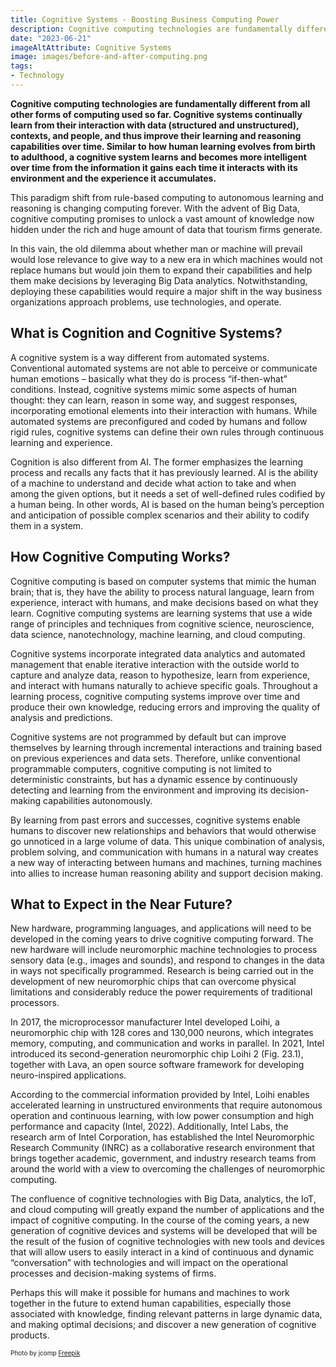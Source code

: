 ```yaml
---
title: Cognitive Systems - Boosting Business Computing Power
description: Cognitive computing technologies are fundamentally different from all other forms of computing used so far. Similar to how human learning evolves from birth to adulthood, a cognitive system learns and becomes more intelligent over time from the information it gains each time it interacts with its environment and the experience it accumulates. This paradigm shift from rule-based computing to autonomous learning and reasoning promises to change computing forever. 
date: "2023-06-21"
imageAltAttribute: Cognitive Systems
image: images/before-and-after-computing.png
tags:
- Technology
---
```

**Cognitive computing technologies are fundamentally different from all other forms of computing used so far. Cognitive systems continually learn from their interaction with data (structured and unstructured), contexts, and people, and thus improve their learning and reasoning capabilities over time. Similar to how human learning evolves from birth to adulthood, a cognitive system learns and becomes more intelligent over time from the information it gains each time it interacts with its environment and the experience it accumulates.**

This paradigm shift from rule-based computing to autonomous learning and reasoning is changing computing forever. With the advent of Big Data, cognitive computing promises to unlock a vast amount of knowledge now hidden under the rich and huge amount of data that tourism firms generate. 

In this vain, the old dilemma about whether man or machine will prevail would lose relevance to give way to a new era in which machines would not replace humans but would join them to expand their capabilities and help them make decisions by leveraging Big Data analytics. Notwithstanding, deploying these capabilities would require a major shift in the way business organizations approach problems, use technologies, and operate.

## What is Cognition and Cognitive Systems? 

A cognitive system is a way different from automated systems. Conventional automated systems are not able to perceive or communicate human emotions – basically what they do is process “if-then-what” conditions. Instead, cognitive systems mimic some aspects of human thought: they can learn, reason in some way, and suggest responses, incorporating emotional elements into their interaction with humans. While automated systems are preconfigured and coded by humans and follow rigid rules, cognitive systems can define their own rules through continuous learning and experience.

Cognition is also different from AI. The former emphasizes the learning process and recalls any facts that it has previously learned. AI is the ability of a machine to understand and decide what action to take and when among the given options, but it needs a set of well-defined rules codified by a human being. In other words, AI is based on the human being’s perception and anticipation of possible complex scenarios and their ability to codify them in a system.

## How Cognitive Computing Works?
Cognitive computing is based on computer systems that mimic the human brain; that is, they have the ability to process natural language, learn from experience, interact with humans, and make decisions based on what they learn.
Cognitive computing systems are learning systems that use a wide range of principles and techniques from cognitive science, neuroscience, data science, nanotechnology, machine learning, and cloud computing.

Cognitive systems incorporate integrated data analytics and automated management that enable iterative interaction with the outside world to capture and analyze data, reason to hypothesize, learn from experience, and interact with humans naturally to achieve specific goals. Throughout a learning process, cognitive computing systems improve over time and produce their own knowledge, reducing errors and improving the quality of analysis and predictions.

Cognitive systems are not programmed by default but can improve themselves by learning through incremental interactions and training based on previous experiences and data sets. Therefore, unlike conventional programmable computers, cognitive computing is not limited to deterministic constraints, but has a dynamic essence by continuously detecting and learning from the environment and improving its decision-making capabilities autonomously.

By learning from past errors and successes, cognitive systems enable humans to discover new relationships and behaviors that would otherwise go unnoticed in a large volume of data. This unique combination of analysis, problem solving, and communication with humans in a natural way creates a new way of interacting between humans and machines, turning machines into allies to increase human reasoning ability and support decision making.

## What to Expect in the Near Future?
New hardware, programming languages, and applications will need to be developed in the coming years to drive cognitive computing forward. The new hardware will include neuromorphic machine technologies to process sensory data (e.g., images and sounds), and respond to changes in the data in ways not specifically programmed. Research is being carried out in the development of new neuromorphic chips that can overcome physical limitations and considerably reduce the power requirements of traditional processors. 

In 2017, the microprocessor manufacturer Intel developed Loihi, a neuromorphic chip with 128 cores and 130,000 neurons, which integrates memory, computing, and communication and works in parallel. In 2021, Intel introduced its second-generation neuromorphic chip Loihi 2 (Fig. 23.1), together with Lava, an open source software framework for developing neuro-inspired applications. 

According to the commercial information provided by Intel, Loihi enables accelerated learning in unstructured environments that require autonomous operation and continuous learning, with low power consumption and high performance and capacity (Intel, 2022). Additionally, Intel Labs, the research arm of Intel Corporation, has established the Intel Neuromorphic Research Community (INRC) as a collaborative research environment that brings together academic, government, and industry research teams from around the world with a view to overcoming the challenges of neuromorphic computing.

The confluence of cognitive technologies with Big Data, analytics, the IoT, and cloud computing will greatly expand the number of applications and the impact of cognitive computing. In the course of the coming years, a new generation of cognitive devices and systems will be developed that will be the result of the fusion of cognitive technologies with new tools and devices that will allow users to easily interact in a kind of continuous and dynamic “conversation” with technologies and will impact on the operational processes and decision-making systems of firms. 

Perhaps this will make it possible for humans and machines to work together in the future to extend human capabilities, especially those associated with knowledge, finding relevant patterns in large dynamic data, and making optimal decisions; and discover a new generation of cognitive products.

<p style= "font-size:10px;">Photo by jcomp <a href="https://www.freepik.es/foto-gratis/cerebro-escribe-tiza-blanca-mano-dibuja-concepto_6170400.htm#&position=0&from_view=search&track=ais" target="_blank">Freepik</a></p>